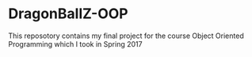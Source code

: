 # DragonBallZ-OOP
This reposotory contains my final project for the course Object Oriented Programming which I took in Spring 2017
